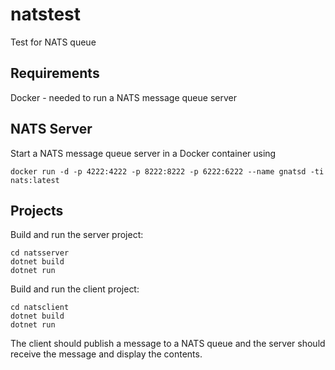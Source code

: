 # natstest
Test for NATS queue

## Requirements
Docker - needed to run a NATS message queue server

## NATS Server
Start a NATS message queue server in a Docker container using 

`docker run -d -p 4222:4222 -p 8222:8222 -p 6222:6222 --name gnatsd -ti nats:latest`

## Projects
Build and run the server project:
```
cd natsserver
dotnet build
dotnet run
```

Build and run the client project:
```
cd natsclient
dotnet build
dotnet run
```

The client should publish a message to a NATS queue and the server should receive the message and display the contents.
